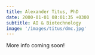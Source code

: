 ```yaml
---
title: Alexander Titus, PhD
date: 2000-01-01 08:01:35 +0300
subtitle: AI & Biotechnology
image: '/images/titus/dmc.jpg'
---
```


More info coming soon!
